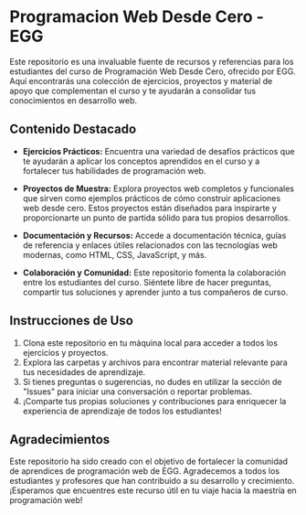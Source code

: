 # Programacion Web Desde Cero - EGG

Este repositorio es una invaluable fuente de recursos y referencias para los estudiantes del curso de Programación Web Desde Cero, ofrecido por EGG. Aquí encontrarás una colección de ejercicios, proyectos y material de apoyo que complementan el curso y te ayudarán a consolidar tus conocimientos en desarrollo web.

## Contenido Destacado

- **Ejercicios Prácticos:** Encuentra una variedad de desafíos prácticos que te ayudarán a aplicar los conceptos aprendidos en el curso y a fortalecer tus habilidades de programación web.

- **Proyectos de Muestra:** Explora proyectos web completos y funcionales que sirven como ejemplos prácticos de cómo construir aplicaciones web desde cero. Estos proyectos están diseñados para inspirarte y proporcionarte un punto de partida sólido para tus propios desarrollos.

- **Documentación y Recursos:** Accede a documentación técnica, guías de referencia y enlaces útiles relacionados con las tecnologías web modernas, como HTML, CSS, JavaScript, y más.

- **Colaboración y Comunidad:** Este repositorio fomenta la colaboración entre los estudiantes del curso. Siéntete libre de hacer preguntas, compartir tus soluciones y aprender junto a tus compañeros de curso.

## Instrucciones de Uso

1. Clona este repositorio en tu máquina local para acceder a todos los ejercicios y proyectos.
2. Explora las carpetas y archivos para encontrar material relevante para tus necesidades de aprendizaje.
3. Si tienes preguntas o sugerencias, no dudes en utilizar la sección de "Issues" para iniciar una conversación o reportar problemas.
4. ¡Comparte tus propias soluciones y contribuciones para enriquecer la experiencia de aprendizaje de todos los estudiantes!

## Agradecimientos

Este repositorio ha sido creado con el objetivo de fortalecer la comunidad de aprendices de programación web de EGG. Agradecemos a todos los estudiantes y profesores que han contribuido a su desarrollo y crecimiento. ¡Esperamos que encuentres este recurso útil en tu viaje hacia la maestría en programación web!

